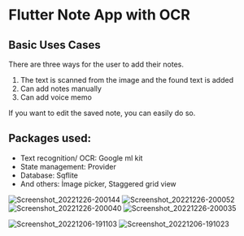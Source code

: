 # Flutter Note App with OCR
## Basic Uses Cases

There are three ways for the user to add their notes.
1. The text is scanned from the image and the found text is added
2. Can add notes manually
3. Can add voice memo

If you want to edit the saved note, you can easily do so.

## Packages used:
* Text recognition/ OCR: Google ml kit
* State management: Provider
* Database: Sqflite 
* And others: İmage picker, Staggered grid view

![Screenshot_20221226-200144](https://user-images.githubusercontent.com/55411723/209570422-5b23e2e3-ba86-4874-873a-14734ea7908a.png)
![Screenshot_20221226-200052](https://user-images.githubusercontent.com/55411723/209570424-263d1a73-a7a1-463f-a1ae-a096c25c55ef.png)
![Screenshot_20221226-200040](https://user-images.githubusercontent.com/55411723/209570428-e66f6ebf-3035-4e8e-a73a-353c5580c574.png)
![Screenshot_20221226-200035](https://user-images.githubusercontent.com/55411723/209570431-2a3f60d6-1c63-4538-aec0-cbc605ed541b.png)


![Screenshot_20221206-191103](https://user-images.githubusercontent.com/55411723/205963915-799cfcd5-b10f-4e5c-8c54-6863a741e98b.png)
![Screenshot_20221206-191023](https://user-images.githubusercontent.com/55411723/205963867-90ea3b70-a482-460b-952e-96e3fce8946d.png)

